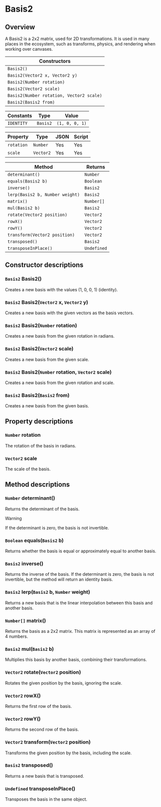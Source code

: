 # Basis2

## Overview

A Basis2 is a 2x2 matrix, used for 2D transformations. It is used in many places in the ecosystem, such as transforms, physics, and rendering when working over canvases.

| Constructors |
|--------------|
| `Basis2()` |
| `Basis2(Vector2 x, Vector2 y)` |
| `Basis2(Number rotation)` |
| `Basis2(Vector2 scale)` |
| `Basis2(Number rotation, Vector2 scale)` |
| `Basis2(Basis2 from)` |

| Constants | Type | Value |
|-----------|------|-------|
| `IDENTITY` | `Basis2` | `(1, 0, 0, 1)` |

| Property | Type | JSON | Script |
|----------|------|------|--------|
| `rotation` | `Number` | Yes | Yes |
| `scale` | `Vector2` | Yes | Yes |

| Method | Returns |
|--------|---------|
| `determinant()` | `Number` |
| `equals(Basis2 b)` | `Boolean` |
| `inverse()` | `Basis2` |
| `lerp(Basis2 b, Number weight)` | `Basis2` |
| `matrix()` | `Number[]` |
| `mul(Basis2 b)` | `Basis2` |
| `rotate(Vector2 position)` | `Vector2` |
| `rowX()` | `Vector2` |
| `rowY()` | `Vector2` |
| `transform(Vector2 position)` | `Vector2` |
| `transposed()` | `Basis2` |
| `transposeInPlace()` | `Undefined` |

## Constructor descriptions

### `Basis2` Basis2()

Creates a new basis with the values (1, 0, 0, 1) (identity).

### `Basis2` Basis2(`Vector2` x, `Vector2` y)

Creates a new basis with the given vectors as the basis vectors.

### `Basis2` Basis2(`Number` rotation)

Creates a new basis from the given rotation in radians.

### `Basis2` Basis2(`Vector2` scale)

Creates a new basis from the given scale.

### `Basis2` Basis2(`Number` rotation, `Vector2` scale)

Creates a new basis from the given rotation and scale.

### `Basis2` Basis2(`Basis2` from)

Creates a new basis from the given basis.

## Property descriptions

### `Number` rotation

The rotation of the basis in radians.

### `Vector2` scale

The scale of the basis.

## Method descriptions

### `Number` determinant()

Returns the determinant of the basis.

> [!WARNING]
> If the determinant is zero, the basis is not invertible.

### `Boolean` equals(`Basis2` b)

Returns whether the basis is equal or approximately equal to another basis.

### `Basis2` inverse()

Returns the inverse of the basis. If the determinant is zero, the basis is not invertible, but the method will return an identity basis.

### `Basis2` lerp(`Basis2` b, `Number` weight)

Returns a new basis that is the linear interpolation between this basis and another basis.

### `Number[]` matrix()

Returns the basis as a 2x2 matrix. This matrix is represented as an array of 4 numbers.

### `Basis2` mul(`Basis2` b)

Multiplies this basis by another basis, combining their transformations.

### `Vector2` rotate(`Vector2` position)

Rotates the given position by the basis, ignoring the scale.

### `Vector2` rowX()

Returns the first row of the basis.

### `Vector2` rowY()

Returns the second row of the basis.

### `Vector2` transform(`Vector2` position)

Transforms the given position by the basis, including the scale.

### `Basis2` transposed()

Returns a new basis that is transposed.

### `Undefined` transposeInPlace()

Transposes the basis in the same object.
